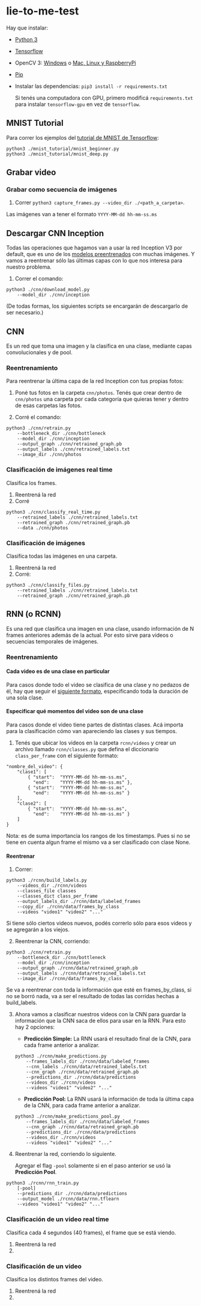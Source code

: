 # lie-to-me-test
Hay que instalar:
- [Python 3](https://algoritmos7540-rw.tk/python)
- [Tensorflow](https://www.tensorflow.org/install)
- OpenCV 3: [Windows](https://pypi.python.org/pypi/opencv-python) o [Mac, Linux y RaspberryPi](https://www.pyimagesearch.com/opencv-tutorials-resources-guides/)
- [Pip](https://pip.pypa.io/en/stable/installing/)

- Instalar las dependencias: `pip3 install -r requirements.txt`

	Si tenés una computadora con GPU, primero modificá `requirements.txt`
para instalar `tensorflow-gpu` en vez de `tensorflow`.

## MNIST Tutorial
Para correr los ejemplos del [tutorial de MNIST de Tensorflow](https://www.tensorflow.org/tutorials/layers):
```
python3 ./mnist_tutorial/mnist_beginner.py
python3 ./mnist_tutorial/mnist_deep.py
```

## Grabar video

### Grabar como secuencia de imágenes
1. Correr `python3 capture_frames.py --video_dir ./<path_a_carpeta>`.

Las imágenes van a tener el formato `YYYY-MM-dd hh-mm-ss.ms`

## Descargar CNN Inception
Todas las operaciones que hagamos van a usar la red Inception V3 por default, que es uno de los [modelos preentrenados](https://www.tensorflow.org/tutorials/image_recognition) con muchas imágenes.
Y vamos a reentrenar sólo las últimas capas con lo que nos interesa para nuestro problema.

1. Correr el comando:
```
python3 ./cnn/download_model.py
	--model_dir ./cnn/inception
```

(De todas formas, los siguientes scripts se encargarán de descargarlo de ser necesario.)


## CNN
Es un red que toma una imagen y la clasifica en una clase,
mediante capas convolucionales y de pool.

### Reentrenamiento
Para reentrenar la última capa de la red Inception con tus propias fotos:

1. Poné tus fotos en la carpeta `cnn/photos`.
Tenés que crear dentro de `cnn/photos` una carpeta por cada categoría que quieras tener y dentro de esas carpetas las fotos.

2. Corré el comando:
```
python3 ./cnn/retrain.py
	--bottleneck_dir ./cnn/bottleneck
	--model_dir ./cnn/inception
	--output_graph ./cnn/retrained_graph.pb
	--output_labels ./cnn/retrained_labels.txt
	--image_dir ./cnn/photos
```

### Clasificación de imágenes real time
Clasifica los frames.

1. Reentrená la red
2. Corré
```
python3 ./cnn/classify_real_time.py
	--retrained_labels ./cnn/retrained_labels.txt
	--retrained_graph ./cnn/retrained_graph.pb
	--data ./cnn/photos
```

### Clasificación de imágenes
Clasifica todas las imágenes en una carpeta.

1. Reentrená la red
2. Corré:
```
python3 ./cnn/classify_files.py
	--retrained_labels ./cnn/retrained_labels.txt
	--retrained_graph ./cnn/retrained_graph.pb
```


## RNN (o RCNN)
Es una red que clasifica una imagen en una clase,
usando información de N frames anteriores además de la actual.
Por esto sirve para videos o secuencias temporales de imágenes.


### Reentrenamiento

#### Cada video es de una clase en particular
Para casos donde todo el video se clasifica de una clase y no pedazos de él, hay que seguir el [siguiente formato](#especificar-que-momentos-del-video-son-de-una-clase), especificando toda la duración de una sola clase.

#### Especificar qué momentos del video son de una clase
Para casos donde el video tiene partes de distintas clases.
Acá importa para la clasificación cómo van apareciendo las clases y sus tiempos.

1. Tenés que ubicar los videos en la carpeta `rcnn/videos` y crear un archivo llamado `rcnn/classes.py` que defina el diccionario `class_per_frame` con el siguiente formato:
```
"nombre_del_video": {
	"clase1": [
		{ "start":  "YYYY-MM-dd hh-mm-ss.ms",
		  "end": 	"YYYY-MM-dd hh-mm-ss.ms" },
		{ "start":  "YYYY-MM-dd hh-mm-ss.ms",
		  "end": 	"YYYY-MM-dd hh-mm-ss.ms" }
	],
	"clase2": [
		{ "start":  "YYYY-MM-dd hh-mm-ss.ms",
		  "end": 	"YYYY-MM-dd hh-mm-ss.ms" }
	]
}
```
Nota: es de suma importancia los rangos de los timestamps. Pues si no se tiene en cuenta algun frame el mismo va a ser clasificado con clase None.

#### Reentrenar

1. Correr:
```
python3 ./rcnn/build_labels.py
	--videos_dir ./rcnn/videos
	--classes_file classes
	--classes_dict class_per_frame
	--output_labels_dir ./rcnn/data/labeled_frames
	--copy_dir ./rcnn/data/frames_by_class
	--videos "video1" "video2" "..."
```
Si tiene sólo ciertos videos nuevos, podés correrlo sólo para esos videos y se agregarán a los viejos.

2. Reentrenar la CNN, corriendo:
```
python3 ./cnn/retrain.py
	--bottleneck_dir ./cnn/bottleneck
	--model_dir ./cnn/inception
	--output_graph ./rcnn/data/retrained_graph.pb
	--output_labels ./rcnn/data/retrained_labels.txt
	--image_dir ./rcnn/data/frames_by_class
```
Se va a reentrenar con toda la información que esté en frames_by_class,
si no se borró nada, va a ser el resultado de todas las corridas hechas a build_labels.

3. Ahora vamos a clasificar nuestros videos con la CNN para guardar
la información que la CNN saca de ellos para usar en la RNN.
Para esto hay 2 opciones:

    - **Predicción Simple:** La RNN usará el resultado final de la CNN,
para cada frame anterior a analizar.

	```
	python3 ./rcnn/make_predictions.py
		--frames_labels_dir ./rcnn/data/labeled_frames
		--cnn_labels ./rcnn/data/retrained_labels.txt
		--cnn_graph ./rcnn/data/retrained_graph.pb
		--predictions_dir ./rcnn/data/predictions
		--videos_dir ./rcnn/videos
		--videos "video1" "video2" "..."
	```

    - **Predicción Pool:** La RNN usará la información de toda la última capa de la CNN, para cada frame anterior a analizar.

	```
	python3 ./rcnn/make_predictions_pool.py
		--frames_labels_dir ./rcnn/data/labeled_frames
		--cnn_graph ./rcnn/data/retrained_graph.pb
		--predictions_dir ./rcnn/data/predictions
		--videos_dir ./rcnn/videos
		--videos "video1" "video2" "..."
	```

4. Reentrenar la red, corriendo lo siguiente.

	Agregar el flag `-pool` solamente si en el paso anterior se usó la **Predicción Pool**.
```
python3 ./rcnn/rnn_train.py
	[-pool]
	--predictions_dir ./rcnn/data/predictions
	--output_model ./rcnn/data/rnn.tflearn
	--videos "video1" "video2" "..."
```

### Clasificación de un video real time
Clasifica cada 4 segundos (40 frames), el frame que se está viendo.

1. Reentrená la red
2.

### Clasificación de un video
Clasifica los distintos frames del video.

1. Reentrená la red
2. 
